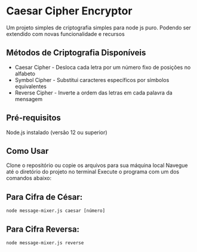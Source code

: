 # Caesar Cipher Encryptor

Um projeto simples de criptografia simples para node js puro. Podendo ser extendido com novas funcionalidade e recursos

## Métodos de Criptografia Disponíveis
- Caesar Cipher - Desloca cada letra por um número fixo de posições no alfabeto
- Symbol Cipher - Substitui caracteres específicos por símbolos equivalentes
- Reverse Cipher - Inverte a ordem das letras em cada palavra da mensagem

## Pré-requisitos
Node.js instalado (versão 12 ou superior)

## Como Usar
Clone o repositório ou copie os arquivos para sua máquina local
Navegue até o diretório do projeto no terminal
Execute o programa com um dos comandos abaixo:


## Para Cifra de César:

```
node message-mixer.js caesar [número]
```

## Para Cifra Reversa:


```
node message-mixer.js reverse
```

